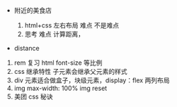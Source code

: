 - 附近的美食店
    1. html+css 左右布局 难点 不是难点
    2. 思考 难点 计算距离，

- distance
1. rem 复习 html font-size 等比例
2. css 继承特性 子元素会继承父元素的样式
3. div 元素适合做盒子，块级元素，display：flex  两列布局
4. img max-width: 100% img reset
5. 美团 css 秘诀